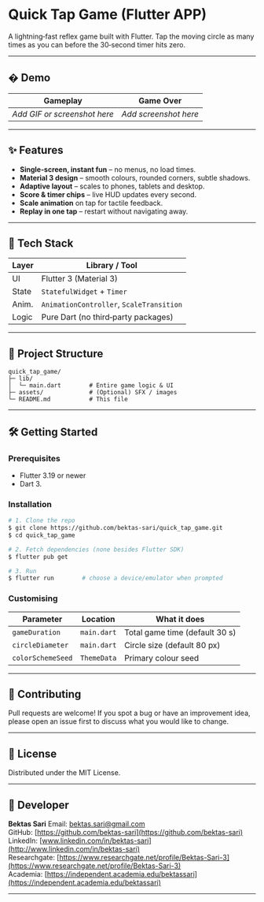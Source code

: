 # Quick Tap Game (Flutter APP)

A lightning‑fast reflex game built with Flutter. Tap the moving circle as many times as you can before the 30‑second timer hits zero.

---

## �️ Demo

| Gameplay                     | Game Over             |
| ---------------------------- | --------------------- |
| *Add GIF or screenshot here* | *Add screenshot here* |

---

## ✨ Features

* **Single‑screen, instant fun** – no menus, no load times.
* **Material 3 design** – smooth colours, rounded corners, subtle shadows.
* **Adaptive layout** – scales to phones, tablets and desktop.
* **Score & timer chips** – live HUD updates every second.
* **Scale animation** on tap for tactile feedback.
* **Replay in one tap** – restart without navigating away.

---

## 🚀 Tech Stack

| Layer | Library / Tool                           |
| ----- | ---------------------------------------- |
| UI    | Flutter 3 (Material 3)                   |
| State | `StatefulWidget` + `Timer`               |
| Anim. | `AnimationController`, `ScaleTransition` |
| Logic | Pure Dart (no third‑party packages)      |

---

## 📂 Project Structure

```
quick_tap_game/
├─ lib/
│  └─ main.dart        # Entire game logic & UI
├─ assets/             # (Optional) SFX / images
└─ README.md           # This file
```

---

## 🛠️ Getting Started

### Prerequisites

* Flutter 3.19 or newer
* Dart 3.

### Installation

```bash
# 1. Clone the repo
$ git clone https://github.com/bektas-sari/quick_tap_game.git
$ cd quick_tap_game

# 2. Fetch dependencies (none besides Flutter SDK)
$ flutter pub get

# 3. Run
$ flutter run        # choose a device/emulator when prompted
```

### Customising

| Parameter         | Location    | What it does                   |
| ----------------- | ----------- | ------------------------------ |
| `gameDuration`    | `main.dart` | Total game time (default 30 s) |
| `circleDiameter`  | `main.dart` | Circle size (default 80 px)    |
| `colorSchemeSeed` | `ThemeData` | Primary colour seed            |

---

## 🤝 Contributing

Pull requests are welcome! If you spot a bug or have an improvement idea, please open an issue first to discuss what you would like to change.

---

## 📜 License

Distributed under the MIT License. 

---

## 👤 Developer

**Bektas Sari**
Email: [bektas.sari@gmail.com](mailto:bektas.sari@gmail.com)  <br>
GitHub: [https://github.com/bektas-sari](https://github.com/bektas-sari) <br>
LinkedIn: [www.linkedin.com/in/bektas-sari](http://www.linkedin.com/in/bektas-sari) <br>
Researchgate: [https://www.researchgate.net/profile/Bektas-Sari-3](https://www.researchgate.net/profile/Bektas-Sari-3) <br>
Academia: [https://independent.academia.edu/bektassari](https://independent.academia.edu/bektassari) <br>

---


